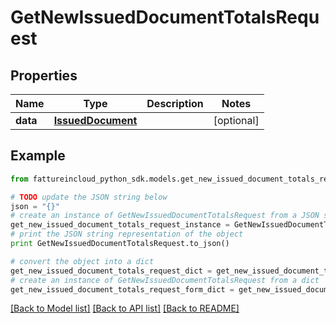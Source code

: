 # GetNewIssuedDocumentTotalsRequest


## Properties
Name | Type | Description | Notes
------------ | ------------- | ------------- | -------------
**data** | [**IssuedDocument**](IssuedDocument.md) |  | [optional] 

## Example

```python
from fattureincloud_python_sdk.models.get_new_issued_document_totals_request import GetNewIssuedDocumentTotalsRequest

# TODO update the JSON string below
json = "{}"
# create an instance of GetNewIssuedDocumentTotalsRequest from a JSON string
get_new_issued_document_totals_request_instance = GetNewIssuedDocumentTotalsRequest.from_json(json)
# print the JSON string representation of the object
print GetNewIssuedDocumentTotalsRequest.to_json()

# convert the object into a dict
get_new_issued_document_totals_request_dict = get_new_issued_document_totals_request_instance.to_dict()
# create an instance of GetNewIssuedDocumentTotalsRequest from a dict
get_new_issued_document_totals_request_form_dict = get_new_issued_document_totals_request.from_dict(get_new_issued_document_totals_request_dict)
```
[[Back to Model list]](../README.md#documentation-for-models) [[Back to API list]](../README.md#documentation-for-api-endpoints) [[Back to README]](../README.md)


